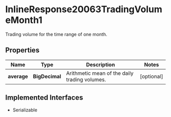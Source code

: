 

# InlineResponse20063TradingVolumeMonth1

Trading volume for the time range of one month.

## Properties

Name | Type | Description | Notes
------------ | ------------- | ------------- | -------------
**average** | **BigDecimal** | Arithmetic mean of the daily trading volumes. |  [optional]


## Implemented Interfaces

* Serializable


